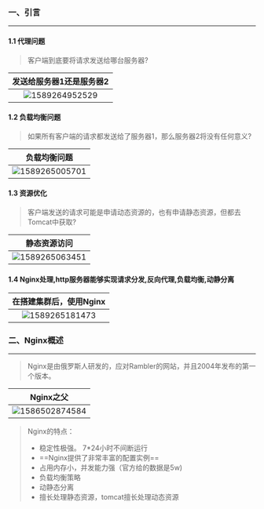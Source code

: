 

### 一、引言

----------

#### 1.1 代理问题

> 客户端到底要将请求发送给哪台服务器?

|               发送给服务器1还是服务器2               |
| :--------------------------------------------------: |
| ![1589264952529](../assets/1.引言/1589264952529.png) |



#### 1.2 负载均衡问题

> 如果所有客户端的请求都发送给了服务器1，那么服务器2将没有任何意义?

|                     负载均衡问题                     |
| :--------------------------------------------------: |
| ![1589265005701](../assets/1.引言/1589265005701.png) |



#### 1.3 资源优化

> 客户端发送的请求可能是申请动态资源的，也有申请静态资源，但都去Tomcat中获取?

|                     静态资源访问                     |
| :--------------------------------------------------: |
| ![1589265063451](../assets/1.引言/1589265063451.png) |



#### 1.4 Nginx处理,http服务器能够实现请求分发,反向代理,负载均衡,动静分离

|               在搭建集群后，使用Nginx                |
| :--------------------------------------------------: |
| ![1589265181473](../assets/1.引言/1589265181473.png) |



### 二、Nginx概述

-----

> Nginx是由俄罗斯人研发的，应对Rambler的网站，并且2004年发布的第一个版本。

|                      Nginx之父                       |
| :--------------------------------------------------: |
| ![1586502874584](../assets/1.引言/1586502874584.png) |

> Nginx的特点：
>
> - 稳定性极强。 7*24小时不间断运行
> - ==Nginx提供了非常丰富的配置实例==
> - 占用内存小，并发能力强（官方给的数据是5w)
> - 负载均衡策略
> - 动静态分离
> - 擅长处理静态资源，tomcat擅长处理动态资源